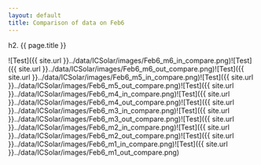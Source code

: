 ```yaml
---
layout: default
title: Comparison of data on Feb6
---
```

h2. {{ page.title }}

![Test]({{ site.url }}../data/ICSolar/images/Feb6_m6_in_compare.png)![Test]({{ site.url }}../data/ICSolar/images/Feb6_m6_out_compare.png)![Test]({{ site.url }}../data/ICSolar/images/Feb6_m5_in_compare.png)![Test]({{ site.url }}../data/ICSolar/images/Feb6_m5_out_compare.png)![Test]({{ site.url }}../data/ICSolar/images/Feb6_m4_in_compare.png)![Test]({{ site.url }}../data/ICSolar/images/Feb6_m4_out_compare.png)![Test]({{ site.url }}../data/ICSolar/images/Feb6_m3_in_compare.png)![Test]({{ site.url }}../data/ICSolar/images/Feb6_m3_out_compare.png)![Test]({{ site.url }}../data/ICSolar/images/Feb6_m2_in_compare.png)![Test]({{ site.url }}../data/ICSolar/images/Feb6_m2_out_compare.png)![Test]({{ site.url }}../data/ICSolar/images/Feb6_m1_in_compare.png)![Test]({{ site.url }}../data/ICSolar/images/Feb6_m1_out_compare.png)